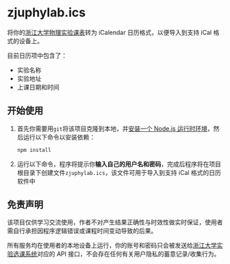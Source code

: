 # zjuphylab.ics

将你的[浙江大学物理实验课表](http://10.203.16.55:86/lab-course/studentCourse)转为 iCalendar 日历格式，以便导入到支持 iCal 格式的设备上。

目前日历项中包含了：

- 实验名称
- 实验地址
- 上课日期和时间

## 开始使用

1. 首先你需要用`git`将该项目克隆到本地，并[安装一个 Node.js 运行时环境](https://nodejs.org/en/download)，然后运行以下命令以安装依赖：

   ```bash
   npm install
   ```
2. 运行以下命令，程序将提示你**输入自己的用户名和密码**，完成后程序将在项目根目录下创建文件`zjuphylab.ics`，该文件可用于导入到支持 iCal 格式的日历软件中

## 免责声明

该项目仅供学习交流使用，作者不对产生结果正确性与时效性做实时保证，使用者需自行承担因程序逻辑错误或课程时间变动导致的后果。

所有服务均在使用者的本地设备上运行，你的账号和密码只会被发送给[浙江大学实验选课系统](http://10.203.16.55:86/lab-course)对应的 API 接口，不会存在任何有关用户隐私的蓄意记录/收集行为。
